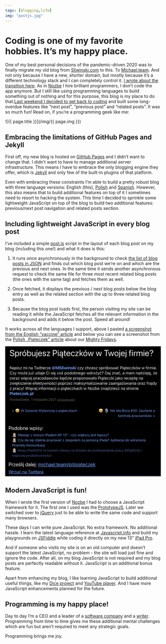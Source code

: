 ```yaml
---
tags: [blogging,life]
img: "postjs.jpg"
---
```


# Coding is one of my favorite hobbies. It’s my happy place.

One of my best personal decisions of the pandemic-driven 2020 was to finally migrate my old blog from [Sliwinski.com](https://sliwinski.com/) to this. To [Michael.team](/). And not only because I have a new, shorter domain, but mostly because it’s a different technology stack and I can completely control it. [I wrote about the transition here](/new). As in [Nozbe][n] I hire brilliant programmers, I don’t code the app anymore. But I still like using programming languages to build something out of nothing and for this purpose, this blog is my place to do that.[Last weekend I decided to get back to coding](https://twitter.com/MSliwinski/status/1457494824987340802) and built some long-overdue features like “next post”, “previous post” and “related posts”. It was so much fun! Read on, if you’re a programming geek like me:

<!--More-->

![{{ page.title }}](/img/{{ page.img }})

## Embracing the limitations of GitHub Pages and Jekyll

First off, my new blog is hosted on [GitHub Pages](https://pages.github.com/) and I didn’t want to change that. I didn’t want to have to manage additional server infrastructure. This means I have to embrace the only blogging engine they offer, which is [Jekyll](https://jekyllrb.com/) and only few of the built-in plugins of that platform.

Even with embracing these constraints I’m able to build a pretty robust blog with three language versions: English (this), [Polish](/pl/) and [Spanish](/es/). However, this also means that to build additional features on top of it I sometimes need to resort to hacking the system. This time I decided to sprinkle some lightweight JavaScript on top of the blog to build two additional features: previous/next post navigation and related posts section.

## Including lightweight JavaScript in every blog post

I’ve included a simple [post.js](https://gist.github.com/michaelnozbe/48486ae43af4eaef7d6c3bb10e13680c) script in the layout of each blog post on my blog (including this one!) and what it does is this:

1) It runs once asynchronously in the background to check [the list of blog posts in JSON](https://michael.team/searchposts.json) and finds out which blog post we’re on and which are the previous and next ones. In the same time it sends another asynchronous request to check the same file for three most recent related blog posts (the ones with the same tag) and fetches them as well.

2) Once fetched, it displays the previous / next blog posts below the blog entry as well as the related section with the up to three related blog posts.

3) Because the blog post loads first, the person visiting my site can be reading it while the JavaScript fetches all the relevant information in the background and adds it below the post. Speed all around!

It works across all the languages I support, above I pasted [a screenshot from the English “vaccine” article](/vaccine) and below you can see a screenshot from the [Polish „Piąteczek” article](/pl/piateczek/) about our [Mighty Fridays](https://NoOffice.org/friday/).

![{{ page.title }} 2](/img/postjs-2.jpg)

## Modern JavaScript is fun!

When I wrote the first version of [Nozbe][n] I had to choose a JavaScript framework for it. The first one I used was the [PrototypeJS](http://prototypejs.org). Later we switched over to [jQuery](https://jquery.com) just to be able to write the same code and support many browsers.

These days I can write pure JavaScript. No extra framework. No additional hassle. I learn the latest language reference at [Javascript.info](https://javascript.info/) and build my playgrounds on [JSFiddle](https://jsfiddle.net/user/MichaelTeam/fiddles/) while coding it directly on my new 13” [iPad Pro](/ipadonly/).

And if someone who visits my site is on an old computer and doesn’t support the latest JavaScript, no problem - the site will load just fine and ignore the code. After all, on my blog JavaScript is not required and my blog posts are perfectly readable without it. JavaScript is an additional bonus feature.

Apart from enhancing my blog, I like learning JavaScript to build additional useful things, like my [Dice project](/dice/) and [YouTube player](/yt/). And I have more JavaScript enhancements planned for the future.

## Programming is my happy place!

Day to day I’m a CEO and a leader of a [software company][n] and a [writer](https://NoOffice.org/). Programming from time to time gives me these additional mental challenges which are fun but aren’t required to meet any strategic goals.

Programming brings me joy.

[n]: https://michael.gratis/nozbe
[np]: https://michael.gratis/nozbepersonal